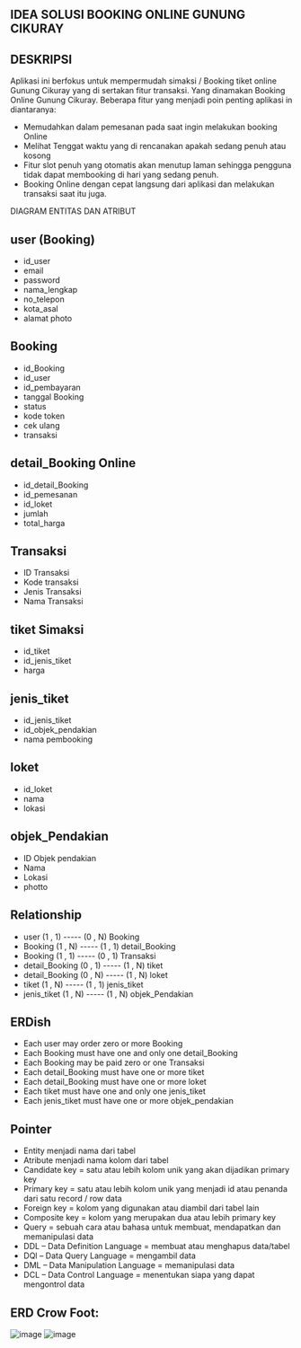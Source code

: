 ## IDEA SOLUSI BOOKING ONLINE GUNUNG CIKURAY 

## DESKRIPSI
Aplikasi ini berfokus untuk mempermudah simaksi / Booking tiket online Gunung Cikuray yang di sertakan fitur transaksi. Yang dinamakan Booking Online Gunung Cikuray. Beberapa fitur yang menjadi poin penting aplikasi in diantaranya:
- Memudahkan dalam pemesanan pada saat ingin melakukan booking Online
- Melihat Tenggat waktu yang di rencanakan apakah sedang penuh atau kosong
- Fitur slot penuh yang otomatis akan menutup laman sehingga pengguna tidak dapat membooking di hari yang sedang penuh.
- Booking Online dengan cepat langsung dari aplikasi dan melakukan transaksi saat itu juga.
 
DIAGRAM ENTITAS DAN ATRIBUT
## user (Booking)
- id_user
- email
- password
- nama_lengkap
- no_telepon
- kota_asal
- alamat
photo
## Booking
- id_Booking 
- id_user
- id_pembayaran
- tanggal Booking
- status
- kode token
- cek ulang
- transaksi
## detail_Booking Online
- id_detail_Booking
- id_pemesanan
- id_loket
- jumlah
- total_harga
## Transaksi
- ID Transaksi
- Kode transaksi
- Jenis Transaksi
- Nama Transaksi
## tiket Simaksi
- id_tiket
- id_jenis_tiket
- harga
## jenis_tiket
- id_jenis_tiket
- id_objek_pendakian
- nama pembooking
## loket
- id_loket
- nama
- lokasi
## objek_Pendakian
- ID Objek pendakian
- Nama
- Lokasi
- photto

## Relationship
- user (1 , 1) ----- (0 , N) Booking
- Booking (1 , N) ----- (1 , 1) detail_Booking
- Booking (1 , 1) ----- (0 , 1) Transaksi
- detail_Booking (0 , 1) ----- (1 , N) tiket
- detail_Booking (0 , N) ----- (1 , N) loket
- tiket (1 , N) ----- (1 , 1) jenis_tiket
- jenis_tiket (1 , N) ----- (1 , N) objek_Pendakian
## ERDish
- Each user may order zero or more Booking
- Each Booking must have one and only one detail_Booking
- Each Booking may be paid zero or one Transaksi
- Each detail_Booking must have one or more tiket
- Each detail_Booking must have one or more loket
- Each tiket must have one and only one jenis_tiket
- Each jenis_tiket must have one or more objek_pendakian
## Pointer
- Entity menjadi nama dari tabel
- Atribute menjadi nama kolom dari tabel
- Candidate key = satu atau lebih kolom unik yang akan dijadikan primary key
- Primary key = satu atau lebih kolom unik yang menjadi id atau penanda dari satu record / row data
- Foreign key = kolom yang digunakan atau diambil dari tabel lain
- Composite key = kolom yang merupakan dua atau lebih primary key
- Query = sebuah cara atau bahasa untuk membuat, mendapatkan dan memanipulasi data
- DDL – Data Definition Language = membuat atau menghapus data/tabel
- DQl – Data Query Language = mengambil data
- DML – Data Manipulation Language = memanipulasi data
- DCL – Data Control Language = menentukan siapa yang dapat mengontrol data


## ERD Crow Foot:
![image](https://user-images.githubusercontent.com/101303689/165088713-a1c0b387-efe2-44c1-9c2e-f11f19fa3983.png)
![image](https://user-images.githubusercontent.com/101303689/165088787-e5e93536-9dc5-45c0-b6d3-806ee3b90d7f.png)

